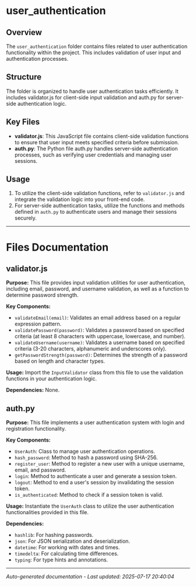 # user_authentication

## Overview
The `user_authentication` folder contains files related to user authentication functionality within the project. This includes validation of user input and authentication processes.

## Structure
The folder is organized to handle user authentication tasks efficiently. It includes validator.js for client-side input validation and auth.py for server-side authentication logic.

## Key Files
- **validator.js**: This JavaScript file contains client-side validation functions to ensure that user input meets specified criteria before submission.
- **auth.py**: The Python file auth.py handles server-side authentication processes, such as verifying user credentials and managing user sessions.

## Usage
1. To utilize the client-side validation functions, refer to `validator.js` and integrate the validation logic into your front-end code.
2. For server-side authentication tasks, utilize the functions and methods defined in `auth.py` to authenticate users and manage their sessions securely.

---

# Files Documentation

## validator.js

**Purpose:** This file provides input validation utilities for user authentication, including email, password, and username validation, as well as a function to determine password strength.

**Key Components:**
- `validateEmail(email)`: Validates an email address based on a regular expression pattern.
- `validatePassword(password)`: Validates a password based on specified criteria (at least 8 characters with uppercase, lowercase, and number).
- `validateUsername(username)`: Validates a username based on specified criteria (3-20 characters, alphanumeric and underscores only).
- `getPasswordStrength(password)`: Determines the strength of a password based on length and character types.

**Usage:** Import the `InputValidator` class from this file to use the validation functions in your authentication logic.

**Dependencies:** None.

## auth.py

**Purpose:** This file implements a user authentication system with login and registration functionality.

**Key Components:**
- `UserAuth`: Class to manage user authentication operations.
- `hash_password`: Method to hash a password using SHA-256.
- `register_user`: Method to register a new user with a unique username, email, and password.
- `login`: Method to authenticate a user and generate a session token.
- `logout`: Method to end a user's session by invalidating the session token.
- `is_authenticated`: Method to check if a session token is valid.

**Usage:** Instantiate the `UserAuth` class to utilize the user authentication functionalities provided in this file.

**Dependencies:**
- `hashlib`: For hashing passwords.
- `json`: For JSON serialization and deserialization.
- `datetime`: For working with dates and times.
- `timedelta`: For calculating time differences.
- `typing`: For type hints and annotations.

---
*Auto-generated documentation - Last updated: 2025-07-17 20:40:04*
